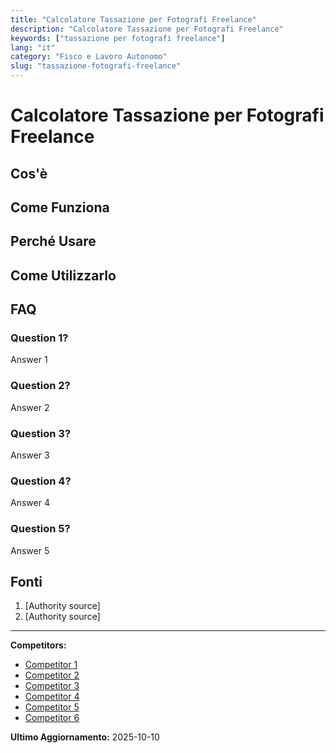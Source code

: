 ```yaml
---
title: "Calcolatore Tassazione per Fotografi Freelance"
description: "Calcolatore Tassazione per Fotografi Freelance"
keywords: ["tassazione per fotografi freelance"]
lang: "it"
category: "Fisco e Lavoro Autonomo"
slug: "tassazione-fotografi-freelance"
---
```


# Calcolatore Tassazione per Fotografi Freelance

<!-- TODO: Add introduction -->

## Cos'è

<!-- TODO: Explain what this calculator does -->

## Come Funziona

<!-- TODO: Explain methodology -->

## Perché Usare

<!-- TODO: List benefits -->

## Come Utilizzarlo

<!-- TODO: Step-by-step guide -->

## FAQ

### Question 1?
Answer 1

### Question 2?
Answer 2

### Question 3?
Answer 3

### Question 4?
Answer 4

### Question 5?
Answer 5

## Fonti

1. [Authority source]
2. [Authority source]

---

**Competitors:**
- [Competitor 1](https://socalsolver.com/it/fisco-e-lavoro-autonomo/tassazione-fotografi-freelance)
- [Competitor 2](https://flextax.it/calcolo-tasse-ed-esempi-in-forfettario-per-fotografi/)
- [Competitor 3](https://www.taxmanapp.it/blog/2025/05/14/tasse-fotografo-in-regime-forfettario/)
- [Competitor 4](https://quickfisco.it/blog/regime-forfettario/aprire-partita-iva-fotografo-vantaggi-del-regime-forfettario-tasse-e-contributi/)
- [Competitor 5](https://fidocommercialista.it/partita-iva-per-fotogrado)
- [Competitor 6](https://www.taxmanapp.it/blog/2025/01/03/aprire-la-partita-iva-come-fotografo/)

**Ultimo Aggiornamento:** 2025-10-10
